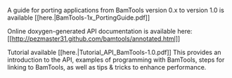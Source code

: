 A guide for porting applications from BamTools version 0.x to version 1.0 is available [[here.|BamTools-1x_PortingGuide.pdf]]

Online doxygen-generated API documentation is available here: [[http://pezmaster31.github.com/bamtools/annotated.html]]

Tutorial available [[here.|Tutorial_API_BamTools-1.0.pdf]] This provides an introduction to the API, examples of programming with BamTools, steps for linking to BamTools, as well as tips & tricks to enhance performance.
